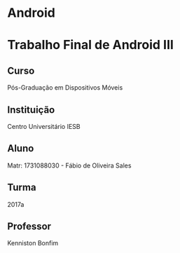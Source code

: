 # Android

# Trabalho Final de Android III

## Curso
Pós-Graduação em Dispositivos Móveis

## Instituição
Centro Universitário IESB 

## Aluno
Matr: 1731088030 - Fábio de Oliveira Sales

## Turma
2017a

## Professor
Kenniston Bonfim

